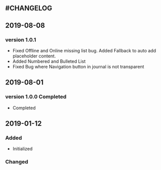 #CHANGELOG
---


## 2019-08-08
### version 1.0.1
- Fixed Offline and Online missing list bug. Added Fallback to auto add placeholder content.
- Added Numbered and Bulleted List
- Fixed Bug where Navigation button in journal is not transparent

## 2019-08-01
### version 1.0.0 Completed
- Completed

## 2019-01-12
### Added
- Initialized

### Changed
